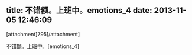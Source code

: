 title: 不错额。上班中。emotions_4
date: 2013-11-05 12:46:09
---

<p>
	[attachment]795[/attachment]
</p>
<p>
	不错额。上班中。[emotions_4]
</p>